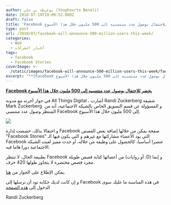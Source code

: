 ```yaml
---
author: يوغرطة بن علي (Youghourta Benali)
date: 2010-07-19T19:00:52.000Z
draft: false
title: 'Facebook يحضر للاحتفال بوصول عدد منتسبيه إلى 500 مليون خلال هذا الأسبوع  '
type: post
url: /2010/07/facebook-will-announce-500-million-users-this-week/
categories:
  - Web
  - أخبار الشركات
tags:
  - facebook
  - Facebook Stories
coverImage: >-
  /static/images/facebook-will-announce-500-million-users-this-week/facebook-logo.jpg
excerpt: "**[Facebook يحضر للاحتفال بوصول عدد منتسبيه إلى 500 مليون خلال هذا الأسبوع](facebook-will-announce-500-million-users-this-week)**\n\nفي حوار أجرته مع مدونة All Things Digital ، أشارت Randi Zuckerberg شقيقة Mark Zuckerberg\_ و المسؤولة عن قسم التسويق الخاص بالشبكة الاجتماعية، أنه من المنتظر وصول عدد منتسبي"
---
```

**[Facebook يحضر للاحتفال بوصول عدد منتسبيه إلى 500 مليون خلال هذا الأسبوع](facebook-will-announce-500-million-users-this-week)**

في حوار أجرته مع مدونة All Things Digital ، أشارت Randi Zuckerberg شقيقة Mark Zuckerberg  و المسؤولة عن قسم التسويق الخاص بالشبكة الاجتماعية، أنه من المنتظر وصول عدد منتسبي Facebook إلى 500 مليون خلال هذا الأسبوع.

![](/static/images/facebook-will-announce-500-million-users-this-week/facebook-logo.jpg)

و احتفالا بذلك، خصصت إدارة Facebook صفحة يمكن من خلالها إضافة بعض القصص "Facebook Stories" التي يود الأعضاء مشاركتها مع غيرهم و التي يكون فيها الـ Facebook عنصرا أساسيا، كالحصول على وظيفة من خلاله، أو حدث مميز لعبت الشبكة الاجتماعية دورا هاما فيه.

بطبيعة الحال، لا تنتظر Facebook من أعضائها كتابة قصص طويلة (أو روايات :D) و إنما مجرد قصص مختصرة لا يتجاوز طولها 420 حرف.

يمكن الإطلاع على الحوار من [هنا](http://kara.allthingsd.com/20100716/exclusive-facebook-will-announce-500-million-users-next-week-with-facebook-stories/).

و إن كانت لديك حكاية تود أن ترسلها إلى Facebook في هذه المناسبة ما عليك سوى الدخول إلى [هذه الصفحة](http://www.facebook.com/help/contact.php?show_form=user_stories)

Randi Zuckerberg
